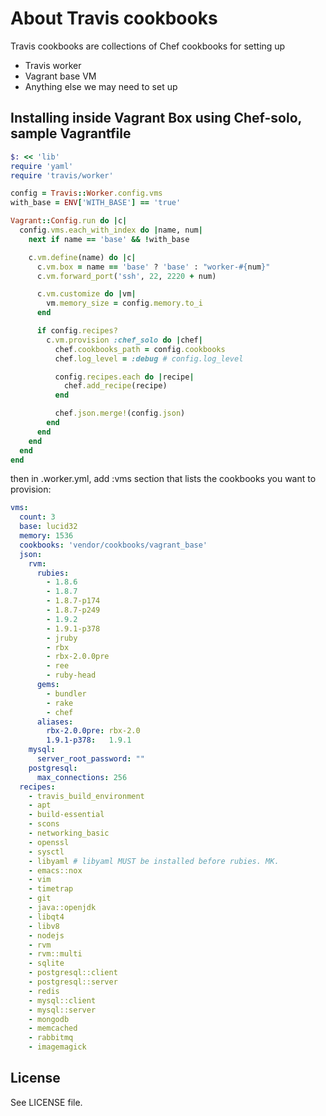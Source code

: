 # About Travis cookbooks

Travis cookbooks are collections of Chef cookbooks for setting up

 * Travis worker
 * Vagrant base VM
 * Anything else we may need to set up

## Installing inside Vagrant Box using Chef-solo, sample Vagrantfile

``` ruby
$: << 'lib'
require 'yaml'
require 'travis/worker'

config = Travis::Worker.config.vms
with_base = ENV['WITH_BASE'] == 'true'

Vagrant::Config.run do |c|
  config.vms.each_with_index do |name, num|
    next if name == 'base' && !with_base

    c.vm.define(name) do |c|
      c.vm.box = name == 'base' ? 'base' : "worker-#{num}"
      c.vm.forward_port('ssh', 22, 2220 + num)

      c.vm.customize do |vm|
        vm.memory_size = config.memory.to_i
      end

      if config.recipes?
        c.vm.provision :chef_solo do |chef|
          chef.cookbooks_path = config.cookbooks
          chef.log_level = :debug # config.log_level

          config.recipes.each do |recipe|
            chef.add_recipe(recipe)
          end

          chef.json.merge!(config.json)
        end
      end
    end
  end
end
```

then in .worker.yml, add :vms section that lists the cookbooks you want to provision:

``` yaml
vms:
  count: 3
  base: lucid32
  memory: 1536
  cookbooks: 'vendor/cookbooks/vagrant_base'
  json:
    rvm:
      rubies:
        - 1.8.6
        - 1.8.7
        - 1.8.7-p174
        - 1.8.7-p249
        - 1.9.2
        - 1.9.1-p378
        - jruby
        - rbx
        - rbx-2.0.0pre
        - ree
        - ruby-head
      gems:
        - bundler
        - rake
        - chef
      aliases:
        rbx-2.0.0pre: rbx-2.0
        1.9.1-p378:   1.9.1
    mysql:
      server_root_password: ""
    postgresql:
      max_connections: 256
  recipes:
    - travis_build_environment
    - apt
    - build-essential
    - scons
    - networking_basic
    - openssl
    - sysctl
    - libyaml # libyaml MUST be installed before rubies. MK.
    - emacs::nox
    - vim
    - timetrap
    - git
    - java::openjdk
    - libqt4
    - libv8
    - nodejs
    - rvm
    - rvm::multi
    - sqlite
    - postgresql::client
    - postgresql::server
    - redis
    - mysql::client
    - mysql::server
    - mongodb
    - memcached
    - rabbitmq
    - imagemagick
```

## License

See LICENSE file.
